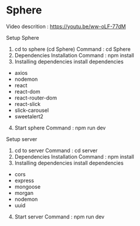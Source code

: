 # Sphere

Video descrition : https://youtu.be/ww-oLF-77dM

Setup Sphere
1.	cd to sphere (cd Sphere)
Command : cd Sphere
2.	Dependencies Installation 
Command : npm install
3.	Installing dependencies
install dependencies 
  -	axios
  -	nodemon
  -	react
  -	react-dom
  -	react-router-dom
  -	react-slick
  -	slick-carousel
  -	sweetalert2
4.	Start sphere
Command : npm run dev

Setup server
1.	cd to server 
Command : cd server
2.	Dependencies Installation 
Command : npm install
3.	Installing dependencies
install dependencies 
  -	cors
  -	express
  -	mongoose
  -	morgan
  -	nodemon
  - uuid
4.	Start server
Command : npm run dev
